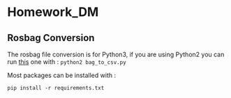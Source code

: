 # Homework_DM

## Rosbag Conversion 

The rosbag file conversion is for Python3, if you are using Python2 you can run [this](https://www.clearpathrobotics.com/assets/guides/kinetic/ros/Converting%20ROS%20bag%20to%20CSV.html) one with : 
``
python2 bag_to_csv.py
``

Most packages can be installed with   : 

``
pip install -r requirements.txt
``
